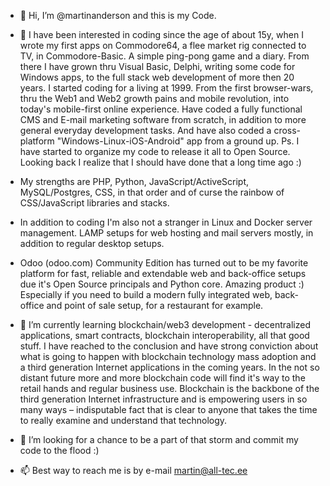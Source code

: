 - 👋 Hi, I’m @martinanderson and this is my Code.
- 👀 I have been interested in coding since the age of about 15y, when I wrote my first apps on Commodore64, a flee market rig connected to TV, in Commodore-Basic. A simple ping-pong game and a diary. From there I have grown thru Visual Basic, Delphi, writing some code for Windows apps, to the full stack web development of more then 20 years. I started coding for a living at 1999. From the first browser-wars, thru the Web1 and Web2 growth pains and mobile revolution, into today's mobile-first online experience. Have coded a fully functional CMS and E-mail marketing software from scratch, in addition to more general everyday development tasks. And have also coded a cross-platform "Windows-Linux-iOS-Android" app from a ground up. Ps. I have started to organize my code to release it all to Open Source. Looking back I realize that I should have done that a long time ago :) 
- My strengths are PHP, Python, JavaScript/ActiveScript, MySQL/Postgres, CSS, in that order and of curse the rainbow of CSS/JavaScript libraries and stacks. 
- In addition to coding I'm also not a stranger in Linux and Docker server management. LAMP setups for web hosting and mail servers mostly, in addition to regular desktop setups. 
- Odoo (odoo.com) Community Edition has turned out to be my favorite platform for fast, reliable and extendable web and back-office setups due it's Open Source principals and Python core. Amazing product :) Especially if you need to build a modern fully integrated web, back-office and point of sale setup, for a restaurant for example.  

- 🌱 I’m currently learning blockchain/web3 development - decentralized applications, smart contracts, blockchain interoperability, all that good stuff. I have reached to the conclusion and have strong conviction about what is going to happen with blockchain technology mass adoption and a third generation Internet applications in the coming years. In the not so distant future more and more blockchain code will find it's way to the retail hands and regular business use. Blockchain is the backbone of the third generation Internet infrastructure and is empowering users in so many ways – indisputable fact  that is clear to anyone that takes the time to really examine and understand that technology. 

- 💞️ I’m looking for a chance to be a part of that storm and commit my code to the flood :)
- 📫 Best way to reach me is by e-mail martin@all-tec.ee
